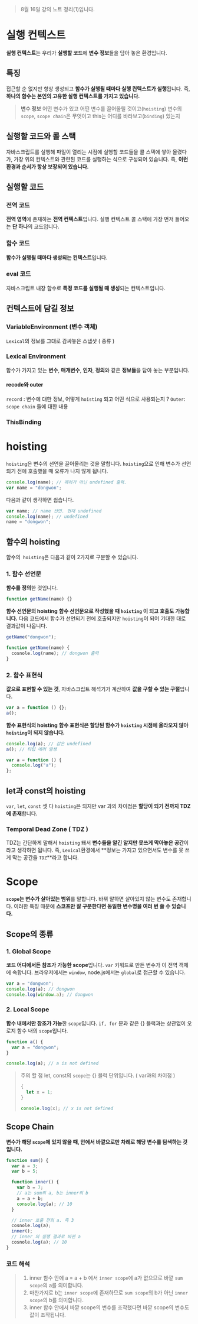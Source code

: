 > 8월 16일 강의 노트 정리(1)입니다.

# 실행 컨텍스트

**실행 컨텍스트**는 우리가 **실행할 코드**에 **변수 정보**들을 담아 놓은 환경입니다.

## 특징

접근할 순 없지만 항상 생성되고 **함수가 실행될 때마다 실행 컨텍스트가 실행**됩니다. 즉, **하나의 함수는 본인의 고유한 실행 컨텍스트를 가지고 있습니다.**

> **변수 정보**
> 어떤 변수가 있고 어떤 변수를 끌어올릴 것이고(`hoisting`) 변수의 `scope`, `scope chain`은 무엇이고 this는 어디를 바라보고(`binding`) 있는지

## 실행할 코드와 콜 스택

자바스크립트를 실행해 파일이 열리는 시점에 실행할 코드들을 콜 스택에 쌓아 올렸다가, 가장 위의 컨텍스트와 관련된 코드를 실행하는 식으로 구성되어 있습니다. 즉, **이런 환경과 순서가 항상 보장되어 있습니다.**

## 실행할 코드

### 전역 코드

**전역 영역**에 존재하는 **전역 컨텍스트**입니다.
실행 컨텍스트 콜 스택에 가장 먼저 들어오는 **단 하나**의 코드입니다.

### 함수 코드

**함수가 실행될 때마다 생성되는 컨텍스트**입니다.

### eval 코드

자바스크립트 내장 함수로 **특정 코드를 실행될 때 생성**되는 컨텍스트입니다.

## 컨텍스트에 담길 정보

### VariableEnvironment (변수 객체)

`Lexical`의 정보를 그대로 감싸놓은 스냅샷 ( 종류 )

### Lexical Environment

함수가 가지고 있는 **변수**, **매개변수**, **인자**, **정의**와 같은 **정보들**을 담아 놓는 부분입니다.

#### recode와 outer

`record` : 변수에 대한 정보, 어떻게 `hoisting` 되고 어떤 식으로 사용되는지 ?
`Outer`: `scope chain` 들에 대한 내용

### ThisBinding

# hoisting

`hoisting`은 변수의 선언을 끌어올리는 것을 말합니다.
`hoisting`으로 인해 변수가 선언되기 전에 호출했을 때 오류가 나지 않게 됩니다.

```javascript
console.log(name); // 에러가 아닌 undefined 출력.
var name = "dongwon";
```

다음과 같이 생각하면 쉽습니다.

```javascript
var name; // name 선언. 현재 undefined
console.log(name); // undefined
name = "dongwon";
```

## 함수의 hoisting

함수의` hoisting`은 다음과 같이 2가지로 구분할 수 있습니다.

### 1. 함수 선언문

**함수를 정의**한 것입니다.

```javascript
function getName(name) {}
```

**함수 선언문의 hoisting**
**함수 선언문으로 작성했을 때 `hoisting` 이 되고 호출도 가능합니다.**
다음 코드에서 함수가 선언되기 전에 호출되지만 `hoisting`이 되어 기대한 대로 결과값이 나옵니다.

```javascript
getName("dongwon");

function getName(name) {
  cosnole.log(name); // dongwon 출력
}
```

### 2. 함수 표현식

**값으로 표현할 수 있는 것**, 자바스크립트 해석기가 계산하여 **값을 구할 수 있는 구절**입니다.

```javascript
var a = function () {};
a();
```

**함수 표현식의 hoisting**
**함수 표현식은 할당된 함수가 `hoisting` 시점에 올라오지 않아 `hoisting`이 되지 않습니다.**

```javascript
console.log(a); // 값은 undefined
a(); // 타입 에러 발생

var a = function () {
  console.log("a");
};
```

## let과 const의 hoisting

`var`, `let`, `const` 셋 다 `hoisting`은 되지만 var 과의 차이점은 **할당이 되기 전까지 TDZ에 존재**합니다.

### Temporal Dead Zone ( TDZ )

TDZ는 간단하게 말해서 `hoisting` 돼서 **변수들을 알긴 알지만 못쓰게 막아놓은 공간**이라고 생각하면 됩니다. 즉, `Lexical`환경에서 **정보는 가지고 있으면서도 변수를 못 쓰게 막는 공간을 `TDZ`**라고 합니다.

# Scope

**`scope`는 변수가 살아있는 범위**를 말합니다. 바꿔 말하면 살아있지 않는 변수도 존재합니다. 이러한 특징 때문에 **스코프만 잘 구분한다면 동일한 변수명을 여러 번 쓸 수 있습니다.**

## Scope의 종류

### 1. Global Scope

**코드 어디에서든 참조가 가능한 scope**입니다.
`var` 키워드로 만든 변수가 이 전역 객체에 속합니다.
브라우저에서는 `window`, node.js에서는 `global`로 접근할 수 있습니다.

```javascript
var a = "dongwon";
console.log(a); // dongwon
console.log(window.a); // dongwon
```

### 2. Local Scope

**함수 내에서만 참조가 가능**한 `scope`입니다. `if, for` 문과 같은 {} 블럭과는 상관없이 오로지 함수 내의 `scope`입니다.

```javascript
function a() {
  var a = "dongwon";
}

console.log(a); // a is not defined
```

> 주의 할 점
> let, const의 `scope`는 {} 블럭 단위입니다. ( var과의 차이점 )
>
> ```javascript
> {
>   let x = 1;
> }
>
> console.log(x); // x is not defined
> ```

## Scope Chain

**변수가 해당 `scope`에 있지 않을 때, 안에서 바깥으로만 차례로 해당 변수를 탐색하는 것입니다.**

```javascript
function sum() {
  var a = 3;
  var b = 5;

  function inner() {
    var b = 7;
    // a는 sum의 a, b는 inner의 b
    a = a + b;
    console.log(a); // 10
  }

  // inner 호출 전의 a. 즉 3
  cosnole.log(a);
  inner();
  // inner 의 실행 결과로 바뀐 a
  cosnole.log(a); // 10
}
```

### 코드 해석

> 1. inner 함수 안에 a = a + b 에서 `inner scope`에 a가 없으므로 바깥 `sum scope`의 a를 의미합니다.
> 2. 마찬가지로 b는 `inner scope`에 존재하므로 `sum scope`의 b가 아닌 `inner scope`의 b를 의미합니다.
> 3. inner 함수 안에서 바깥 scope의 변수를 조작했다면 바깥 scope의 변수도 값이 조작됩니다.
